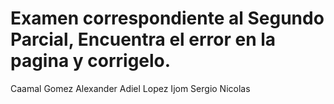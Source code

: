 # Examen correspondiente al Segundo Parcial, Encuentra el error en la pagina y corrigelo. 
Caamal Gomez Alexander Adiel
Lopez Ijom Sergio Nicolas



